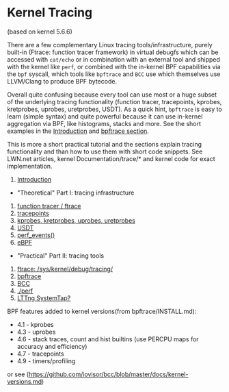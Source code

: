 # Kernel Tracing

(based on kernel 5.6.6)

There are a few complementary Linux tracing tools/infrastructure, purely built-in (Ftrace: function tracer framework) in virtual debugfs which can be accessed with `cat/echo` or in combination with an external tool and shipped with the kernel like `perf`, or combined with the in-kernel BPF capabilities via the `bpf` syscall, which tools like `bpftrace` and `BCC` use which themselves use LLVM/Clang to produce BPF bytecode.

 Overall quite confusing because every tool can use most or a huge subset of the underlying tracing functionality (function tracer, tracepoints, kprobes, kretprobes, uprobes, uretprobes, USDT). As a quick hint, `bpftrace` is easy to learn (simple syntax) and quite powerful because it can use in-kernel aggregation via BPF, like histograms, stacks and more. See the short examples in the [Introduction](tracing-intro.md) and [bpftrace section](tracing-2_2.md).

This is more a short practical tutorial and the sections explain tracing functionality and than how to use them with short code snippets. See LWN.net articles, kernel Documentation/trace/* and kernel code for exact implementation.


1. [Introduction](tracing-intro.md)

* "Theoretical" Part I: tracing infrastructure

1. [function tracer / ftrace](tracing-1_1.md)
1. [tracepoints](tracing-1_2.md)
1. [kprobes, kretprobes, uprobes, uretprobes](tracing-1_3.md)
1. [USDT](tracing-1_4.md)
1. [perf_events()](tracing-1_5.md)
1. [eBPF](tracing-1_6.md)

* "Practical" Part II: tracing tools

1. [ftrace: /sys/kernel/debug/tracing/](tracing-2_1.md)
1. [bpftrace](tracing-2_2.md)
1. [BCC](tracing-2_3.md)
1. [./perf](tracing-2_4.md)
1. [LTTng SystemTap?](tracing-2_5.md)


BPF features added to kernel versions(from bpftrace/INSTALL.md):
- 4.1 - kprobes
- 4.3 - uprobes
- 4.6 - stack traces, count and hist builtins (use PERCPU maps for accuracy and efficiency)
- 4.7 - tracepoints
- 4.9 - timers/profiling

or see (https://github.com/iovisor/bcc/blob/master/docs/kernel-versions.md)

